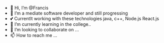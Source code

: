 - 👋 Hi, I’m @Francis
- 👀 I’m a mediate software developer and still progressing
-  💕 Currentlt working with these technologies java, c++, Node.js React.js 
- 🌱 I’m currently learning in the college..
- 💞️ I’m looking to collaborate on ...
- 📫 How to reach me ...

<!---
Odhisika/Odhisika is a ✨ special ✨ repository because its `README.md` (this file) appears on your GitHub profile.
You can click the Preview link to take a look at your changes.
--->
